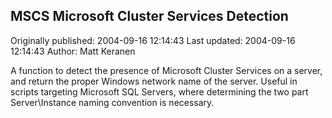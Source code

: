 ## MSCS Microsoft Cluster Services Detection

Originally published: 2004-09-16 12:14:43
Last updated: 2004-09-16 12:14:43
Author: Matt Keranen

A function to detect the presence of Microsoft Cluster Services on a server, and return the proper Windows network name of the server. Useful in scripts targeting Microsoft SQL Servers, where determining the two part Server\\Instance naming convention is necessary.